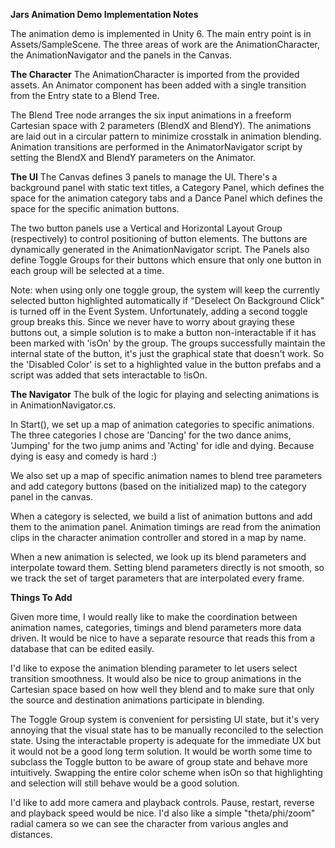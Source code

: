 **Jars Animation Demo Implementation Notes**

The animation demo is implemented in Unity 6. The main entry point is in Assets/SampleScene. The three areas of work are the AnimationCharacter, the AnimationNavigator and the panels in the Canvas.

**The Character**
The AnimationCharacter is imported from the provided assets. An Animator component has been added with a single transition from the Entry state to a Blend Tree.

The Blend Tree node arranges the six input animations in a freeform Cartesian space with 2 parameters (BlendX and BlendY). The animations are laid out in a circular pattern to minimize crosstalk in animation blending. Animation transitions are performed in the AnimatorNavigator script by setting the BlendX and BlendY parameters on the Animator.

**The UI** 
The Canvas defines 3 panels to manage the UI. There's a background panel with static text titles, a Category Panel, which defines the space for the animation category tabs and a Dance Panel which defines the space for the specific animation buttons.

The two button panels use a Vertical and Horizontal Layout Group (respectively) to control positioning of button elements. The buttons are dynamically generated in the AnimationNavigator script. The Panels also define Toggle Groups for their buttons which ensure that only one button in each group will be selected at a time.

Note: when using only one toggle group, the system will keep the currently selected button highlighted automatically if "Deselect On Background Click" is turned off in the Event System. Unfortunately, adding a second toggle group breaks this. Since we never have to worry about graying these buttons out, a simple solution is to make a button non-interactable if it has been marked with 'isOn' by the group. The groups successfully maintain the internal state of the button, it's just the graphical state that doesn't work. So the 'Disabled Color' is set to a highlighted value in the button prefabs and a script was added that sets interactable to !isOn. 

**The Navigator** 
The bulk of the logic for playing and selecting animations is in AnimationNavigator.cs. 

In Start(), we set up a map of animation categories to specific animations. The three categories I chose are 'Dancing' for the two dance anims, 'Jumping' for the two jump anims and 'Acting' for idle and dying. Because dying is easy and comedy is hard :)

We also set up a map of specific animation names to blend tree parameters and add category buttons (based on the initialized map) to the category panel in the canvas.

When a category is selected, we build a list of animation buttons and add them to the animation panel. Animation timings are read from the animation clips in the character animation controller and stored in a map by name.

When a new animation is selected, we look up its blend parameters and interpolate toward them. Setting blend parameters directly is not smooth, so we track the set of target parameters that are interpolated every frame.

**Things To Add** 

Given more time, I would really like to make the coordination between animation names, categories, timings and blend parameters more data driven. It would be nice to have a separate resource that reads this from a database that can be edited easily.

I'd like to expose the animation blending parameter to let users select transition smoothness. It would also be nice to group animations in the Cartesian space based on how well they blend and to make sure that only the source and destination animations participate in blending.

The Toggle Group system is convenient for persisting UI state, but it's very annoying that the visual state has to be manually reconciled to the selection state. Using the interactable property is adequate for the immediate UX but it would not be a good long term solution. It would be worth some time to subclass the Toggle button to be aware of group state and behave more intuitively. Swapping the entire color scheme when isOn so that highlighting and selection will still behave would be a good solution.

I'd like to add more camera and playback controls. Pause, restart, reverse and playback speed would be nice. I'd also like a simple "theta/phi/zoom" radial camera so we can see the character from various angles and distances.
